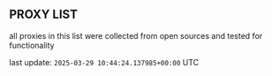 ## PROXY LIST

all proxies in this list were collected from open sources and tested for functionality

last update: `2025-03-29 10:44:24.137985+00:00` UTC